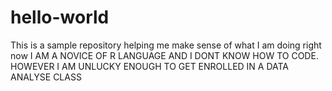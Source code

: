 # hello-world
This is a sample repository helping me make sense of what I am doing right now
I AM A NOVICE OF R LANGUAGE AND I DONT KNOW HOW TO CODE. HOWEVER I AM UNLUCKY ENOUGH TO GET ENROLLED IN A DATA ANALYSE CLASS
